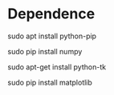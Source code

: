 # Dependence
sudo apt install python-pip

sudo pip install numpy

sudo apt-get install python-tk

sudo pip install matplotlib
